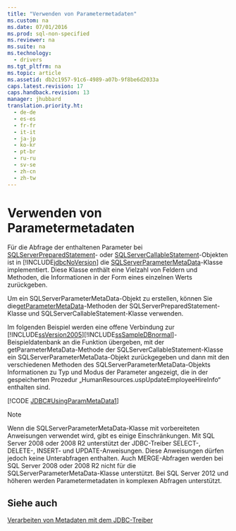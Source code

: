 ```yaml
---
title: "Verwenden von Parametermetadaten"
ms.custom: na
ms.date: 07/01/2016
ms.prod: sql-non-specified
ms.reviewer: na
ms.suite: na
ms.technology: 
  - drivers
ms.tgt_pltfrm: na
ms.topic: article
ms.assetid: db2c1957-91c6-4989-a07b-9f8be6d2033a
caps.latest.revision: 17
caps.handback.revision: 13
manager: jhubbard
translation.priority.ht: 
  - de-de
  - es-es
  - fr-fr
  - it-it
  - ja-jp
  - ko-kr
  - pt-br
  - ru-ru
  - sv-se
  - zh-cn
  - zh-tw
---
```

# Verwenden von Parametermetadaten
  Für die Abfrage der enthaltenen Parameter bei [SQLServerPreparedStatement](../content/SQLServerPreparedStatement-Class.md)\- oder [SQLServerCallableStatement](../content/SQLServerCallableStatement-Class.md)\-Objekten ist in [!INCLUDE[jdbcNoVersion](../content/includes/jdbcNoVersion_md.md)] die [SQLServerParameterMetaData](../content/SQLServerParameterMetaData-Class.md)\-Klasse implementiert. Diese Klasse enthält eine Vielzahl von Feldern und Methoden, die Informationen in der Form eines einzelnen Werts zurückgeben.  
  
 Um ein SQLServerParameterMetaData\-Objekt zu erstellen, können Sie die[getParameterMetaData](../content/getParameterMetaData-Method--SQLServerPreparedStatement-.md)\-Methoden der SQLServerPreparedStatement\-Klasse und SQLServerCallableStatement\-Klasse verwenden.  
  
 Im folgenden Beispiel werden eine offene Verbindung zur [!INCLUDE[ssVersion2005](../content/includes/ssVersion2005_md.md)][!INCLUDE[ssSampleDBnormal](../content/includes/ssSampleDBnormal_md.md)]\-Beispieldatenbank an die Funktion übergeben, mit der getParameterMetaData\-Methode der SQLServerCallableStatement\-Klasse ein SQLServerParameterMetaData\-Objekt zurückgegeben und dann mit den verschiedenen Methoden des SQLServerParameterMetaData\-Objekts Informationen zu Typ und Modus der Parameter angezeigt, die in der gespeicherten Prozedur „HumanResources.uspUpdateEmployeeHireInfo“ enthalten sind.  
  
 [!CODE [JDBC#UsingParamMetaData1](../CodeSnippet/SQLDrivers/jdbc#usingparammetadata1)]  
  
> [!NOTE]  
>  Wenn die SQLServerParameterMetaData\-Klasse mit vorbereiteten Anweisungen verwendet wird, gibt es einige Einschränkungen. Mit SQL Server 2008 oder 2008 R2 unterstützt der JDBC\-Treiber SELECT\-, DELETE\-, INSERT\- und UPDATE\-Anweisungen. Diese Anweisungen dürfen jedoch keine Unterabfragen enthalten. Auch MERGE\-Abfragen werden bei SQL Server 2008 oder 2008 R2 nicht für die SQLServerParameterMetaData\-Klasse unterstützt. Bei SQL Server 2012 und höheren werden Parametermetadaten in komplexen Abfragen unterstützt.  
  
## Siehe auch  
 [Verarbeiten von Metadaten mit dem JDBC-Treiber](../content/Handling-Metadata-with-the-JDBC-Driver.md)  
  
  